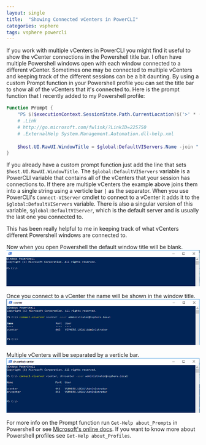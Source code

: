 ```yaml
---
layout: single
title:  "Showing Connected vCenters in PowerCLI"
categories: vsphere
tags: vsphere powercli 
---
```

If you work with multiple vCenters in PowerCLI you might find it useful to show the vCenter connections in the Powershell title bar. I often have multiple Powershell windows open with each window connected to a different vCenter.  Sometimes one may be connected to multiple vCenters and keeping track of the different sessions can be a bit daunting.  By using a custom Prompt function in your Powershell profile you can set the title bar to show all of the vCenters that it's connected to. Here is the prompt function that I recently added to my Powershell profile:

```powershell
Function Prompt {
	"PS $($executionContext.SessionState.Path.CurrentLocation)$('>' * ($nestedPromptLevel + 1)) ";
	# .Link
	# http://go.microsoft.com/fwlink/?LinkID=225750
	# .ExternalHelp System.Management.Automation.dll-help.xml

	$host.UI.RawUI.WindowTitle = $global:DefaultVIServers.Name -join "|"
}
```

If you already have a custom prompt function just add the line that sets `$host.UI.RawUI.WindowTitle`.  The `$global:DefaultVIServers` variable is a PowerCLI variable that contains all of the vCenters that your session has connections to.  If there are multiple vCenters the example above joins them into a single string using a verticle bar `|` as the separator.  When you use PowerCLI's `Connect-VIServer` cmdlet to connect to a vCenter it adds it to the `$global:DefaultVIServers` variable.  There is also a singular version of this variable, `$global:DefaultVIServer`, which is the default server and is usually the last one you connected to.

This has been really helpful to me in keeping track of what vCenters different Powershell windows are connected to.

Now when you open Powershell the default window title will be blank.
![Powershell Title](/assets/images/psh-title.png)

Once you connect to a vCenter the name will be shown in the window title.
![Powershell Title](/assets/images/psh-title1.png)

Multiple vCenters will be separated by a verticle bar.
![Powershell Title](/assets/images/psh-title2.png)

For more info on the Prompt function run `Get-Help about_Prompts` in Powershell or see [Microsoft's online docs][1].  If you want to know more about Powershell profiles see `Get-Help about_Profiles`.

[1]: https://docs.microsoft.com/en-us/powershell/module/microsoft.powershell.core/about/about_prompts?view=powershell-6
